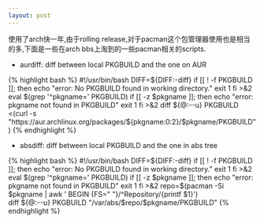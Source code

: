 ```yaml
---
layout: post
---
```

使用了arch快一年,由于rolling release,对于pacman这个包管理器使用也是相当的多,下面是一些在arch bbs上淘到的一些pacman相关的scripts.

* aurdiff: diff between local PKGBUILD and the one on AUR 

{% highlight bash %}
#!/usr/bin/bash
DIFF=${DIFF:-diff}
if [[ ! -f PKGBUILD ]]; then
    echo "error: No PKGBUILD found in working directory."
    exit 1
fi >&2
eval $(grep '^pkgname=' PKGBUILD)
if [[ -z $pkgname ]]; then
    echo "error: pkgname not found in PKGBUILD"
    exit 1
fi >&2
diff ${@:--u} PKGBUILD <(curl -s "https://aur.archlinux.org/packages/${pkgname:0:2}/$pkgname/PKGBUILD")
{% endhighlight %}

* absdiff: diff between local PKGBUILD and the one in abs tree   

{% highlight bash %}
#!/usr/bin/bash
DIFF=${DIFF:-diff}
if [[ ! -f PKGBUILD ]]; then
    echo "error: No PKGBUILD found in working directory."
    exit 1
fi >&2
eval $(grep '^pkgname=' PKGBUILD)
if [[ -z $pkgname ]]; then
    echo "error: pkgname not found in PKGBUILD"
    exit 1
fi >&2
repo=$(pacman -Si $pkgname | awk ' BEGIN {FS=" "}/^Repository/{printf $1}')          
diff ${@:--u} PKGBUILD "/var/abs/$repo/$pkgname/PKGBUILD"
{% endhighlight %}
